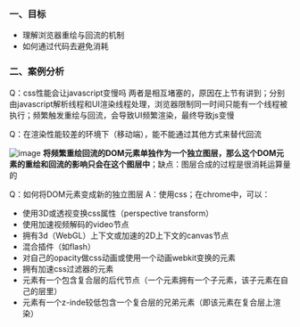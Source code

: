 ### 一、目标
- 理解浏览器重绘与回流的机制
- 如何通过代码去避免消耗

### 二、案例分析


Q：css性能会让javascript变慢吗
两者是相互堵塞的，原因在上节有讲到；分别由javascript解析线程和UI渲染线程处理，浏览器限制同一时间只能有一个线程被执行；频繁触发重绘与回流，会导致UI频繁渲染，最终导致js变慢

Q：在渲染性能较差的环境下（移动端），能不能通过其他方式来替代回流


![image](https://user-images.githubusercontent.com/53267289/137670633-8637d8a9-e179-4600-a441-1869e770d4e5.png)
**将频繁重绘回流的DOM元素单独作为一个独立图层，那么这个DOM元素的重绘和回流的影响只会在这个图层中**；缺点：图层合成的过程是很消耗运算量的


Q：如何将DOM元素变成新的独立图层
A：使用css；在chrome中，可以：
- 使用3D或透视变换css属性（perspective transform）
- 使用加速视频解码的video节点
- 拥有3d（WebGL）上下文或加速的2D上下文的canvas节点
- 混合插件（如flash）
- 对自己的opacity做css动画或使用一个动画webkit变换的元素
- 拥有加速css过滤器的元素
- 元素有一个包含复合层的后代节点（一个元素拥有一个子元素，该子元素在自己的层里）
- 元素有一个z-inde较低包含一个复合层的兄弟元素（即该元素在复合层上渲染）
